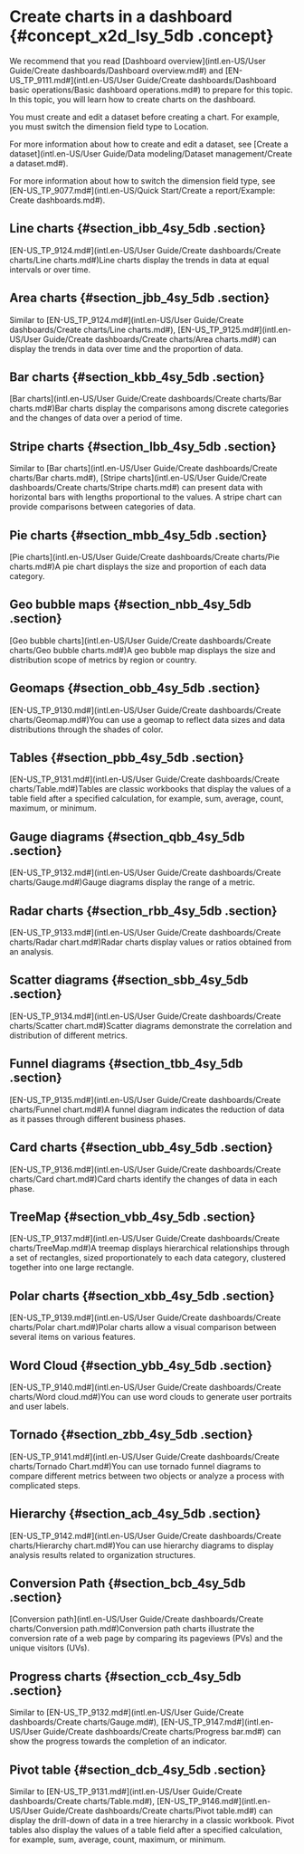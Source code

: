 # Create charts in a dashboard {#concept_x2d_lsy_5db .concept}

We recommend that you read [Dashboard overview](intl.en-US/User Guide/Create dashboards/Dashboard overview.md#) and [EN-US\_TP\_9111.md\#](intl.en-US/User Guide/Create dashboards/Dashboard basic operations/Basic dashboard operations.md#) to prepare for this topic. In this topic, you will learn how to create charts on the dashboard.

You must create and edit a dataset before creating a chart. For example, you must switch the dimension field type to Location.

For more information about how to create and edit a dataset, see [Create a dataset](intl.en-US/User Guide/Data modeling/Dataset management/Create a dataset.md#).

For more information about how to switch the dimension field type, see [EN-US\_TP\_9077.md\#](intl.en-US/Quick Start/Create a report/Example: Create dashboards.md#).

## Line charts {#section_ibb_4sy_5db .section}

[EN-US\_TP\_9124.md\#](intl.en-US/User Guide/Create dashboards/Create charts/Line charts.md#)Line charts display the trends in data at equal intervals or over time.

## Area charts {#section_jbb_4sy_5db .section}

Similar to [EN-US\_TP\_9124.md\#](intl.en-US/User Guide/Create dashboards/Create charts/Line charts.md#), [EN-US\_TP\_9125.md\#](intl.en-US/User Guide/Create dashboards/Create charts/Area charts.md#) can display the trends in data over time and the proportion of data.

## Bar charts {#section_kbb_4sy_5db .section}

[Bar charts](intl.en-US/User Guide/Create dashboards/Create charts/Bar charts.md#)Bar charts display the comparisons among discrete categories and the changes of data over a period of time.

## Stripe charts {#section_lbb_4sy_5db .section}

Similar to [Bar charts](intl.en-US/User Guide/Create dashboards/Create charts/Bar charts.md#), [Stripe charts](intl.en-US/User Guide/Create dashboards/Create charts/Stripe charts.md#) can present data with horizontal bars with lengths proportional to the values. A stripe chart can provide comparisons between categories of data.

## Pie charts {#section_mbb_4sy_5db .section}

[Pie charts](intl.en-US/User Guide/Create dashboards/Create charts/Pie charts.md#)A pie chart displays the size and proportion of each data category.

## Geo bubble maps {#section_nbb_4sy_5db .section}

[Geo bubble charts](intl.en-US/User Guide/Create dashboards/Create charts/Geo bubble charts.md#)A geo bubble map displays the size and distribution scope of metrics by region or country.

## Geomaps {#section_obb_4sy_5db .section}

[EN-US\_TP\_9130.md\#](intl.en-US/User Guide/Create dashboards/Create charts/Geomap.md#)You can use a geomap to reflect data sizes and data distributions through the shades of color.

## Tables {#section_pbb_4sy_5db .section}

[EN-US\_TP\_9131.md\#](intl.en-US/User Guide/Create dashboards/Create charts/Table.md#)Tables are classic workbooks that display the values of a table field after a specified calculation, for example, sum, average, count, maximum, or minimum.

## Gauge diagrams {#section_qbb_4sy_5db .section}

[EN-US\_TP\_9132.md\#](intl.en-US/User Guide/Create dashboards/Create charts/Gauge.md#)Gauge diagrams display the range of a metric.

## Radar charts {#section_rbb_4sy_5db .section}

[EN-US\_TP\_9133.md\#](intl.en-US/User Guide/Create dashboards/Create charts/Radar chart.md#)Radar charts display values or ratios obtained from an analysis.

## Scatter diagrams {#section_sbb_4sy_5db .section}

[EN-US\_TP\_9134.md\#](intl.en-US/User Guide/Create dashboards/Create charts/Scatter chart.md#)Scatter diagrams demonstrate the correlation and distribution of different metrics.

## Funnel diagrams {#section_tbb_4sy_5db .section}

[EN-US\_TP\_9135.md\#](intl.en-US/User Guide/Create dashboards/Create charts/Funnel chart.md#)A funnel diagram indicates the reduction of data as it passes through different business phases.

## Card charts {#section_ubb_4sy_5db .section}

[EN-US\_TP\_9136.md\#](intl.en-US/User Guide/Create dashboards/Create charts/Card chart.md#)Card charts identify the changes of data in each phase.

## TreeMap {#section_vbb_4sy_5db .section}

[EN-US\_TP\_9137.md\#](intl.en-US/User Guide/Create dashboards/Create charts/TreeMap.md#)A treemap displays hierarchical relationships through a set of rectangles, sized proportionately to each data category, clustered together into one large rectangle.

## Polar charts {#section_xbb_4sy_5db .section}

[EN-US\_TP\_9139.md\#](intl.en-US/User Guide/Create dashboards/Create charts/Polar chart.md#)Polar charts allow a visual comparison between several items on various features.

## Word Cloud {#section_ybb_4sy_5db .section}

[EN-US\_TP\_9140.md\#](intl.en-US/User Guide/Create dashboards/Create charts/Word cloud.md#)You can use word clouds to generate user portraits and user labels.

## Tornado {#section_zbb_4sy_5db .section}

[EN-US\_TP\_9141.md\#](intl.en-US/User Guide/Create dashboards/Create charts/Tornado Chart.md#)You can use tornado funnel diagrams to compare different metrics between two objects or analyze a process with complicated steps.

## Hierarchy {#section_acb_4sy_5db .section}

[EN-US\_TP\_9142.md\#](intl.en-US/User Guide/Create dashboards/Create charts/Hierarchy chart.md#)You can use hierarchy diagrams to display analysis results related to organization structures.

## Conversion Path {#section_bcb_4sy_5db .section}

[Conversion path](intl.en-US/User Guide/Create dashboards/Create charts/Conversion path.md#)Conversion path charts illustrate the conversion rate of a web page by comparing its pageviews \(PVs\) and the unique visitors \(UVs\).

## Progress charts {#section_ccb_4sy_5db .section}

Similar to [EN-US\_TP\_9132.md\#](intl.en-US/User Guide/Create dashboards/Create charts/Gauge.md#), [EN-US\_TP\_9147.md\#](intl.en-US/User Guide/Create dashboards/Create charts/Progress bar.md#) can show the progress towards the completion of an indicator.

## Pivot table {#section_dcb_4sy_5db .section}

Similar to [EN-US\_TP\_9131.md\#](intl.en-US/User Guide/Create dashboards/Create charts/Table.md#), [EN-US\_TP\_9146.md\#](intl.en-US/User Guide/Create dashboards/Create charts/Pivot table.md#) can display the drill-down of data in a tree hierarchy in a classic workbook. Pivot tables also display the values of a table field after a specified calculation, for example, sum, average, count, maximum, or minimum.

